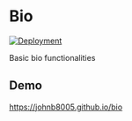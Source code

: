 # Bio

[![Deployment](https://github.com/johnb8005/bio/actions/workflows/deploy.yml/badge.svg)](https://github.com/johnb8005/bio/actions/workflows/deploy.yml)

Basic bio functionalities

## Demo

https://johnb8005.github.io/bio
